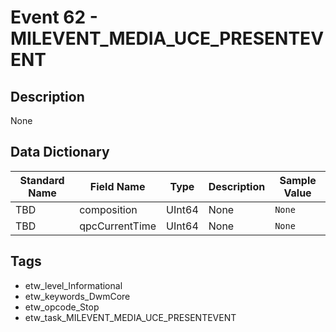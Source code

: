 # Event 62 - MILEVENT_MEDIA_UCE_PRESENTEVENT

## Description
None

## Data Dictionary
|Standard Name|Field Name|Type|Description|Sample Value|
|---|---|---|---|---|
|TBD|composition|UInt64|None|`None`|
|TBD|qpcCurrentTime|UInt64|None|`None`|

## Tags
* etw_level_Informational
* etw_keywords_DwmCore
* etw_opcode_Stop
* etw_task_MILEVENT_MEDIA_UCE_PRESENTEVENT
